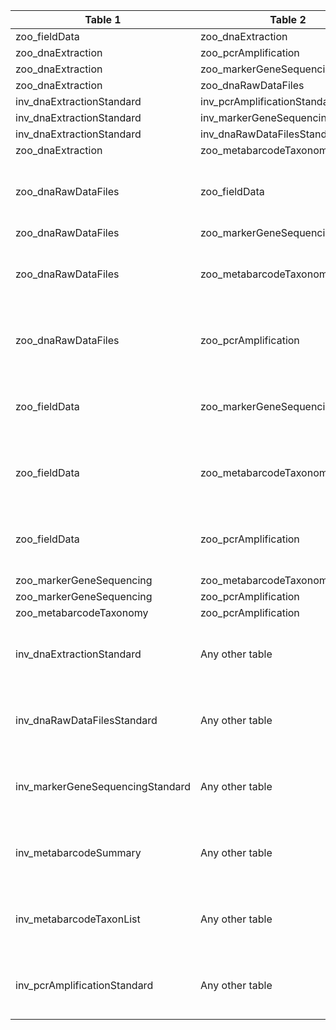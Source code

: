 |Table 1|Table 2|Join by field(s)|
|------------------------|------------------------|-------------------------------|
zoo_fieldData|zoo_dnaExtraction|geneticSampleID
zoo_dnaExtraction|zoo_pcrAmplification|dnaSampleID
zoo_dnaExtraction|zoo_markerGeneSequencing|dnaSampleID
zoo_dnaExtraction|zoo_dnaRawDataFiles|dnaSampleID
inv_dnaExtractionStandard|inv_pcrAmplificationStandard|dnaSampleID
inv_dnaExtractionStandard|inv_markerGeneSequencingStandard|dnaSampleID
inv_dnaExtractionStandard|inv_dnaRawDataFilesStandard|dnaSampleID
zoo_dnaExtraction|zoo_metabarcodeTaxonomy||Join not recommended. Data resolution does not match other tables.
zoo_dnaRawDataFiles|zoo_fieldData|Requires intermediate table: join via zoo_dnaExtraction table
zoo_dnaRawDataFiles|zoo_markerGeneSequencing||Join not recommended. Join via dnaSampleID will double records.
zoo_dnaRawDataFiles|zoo_metabarcodeTaxonomy|Join not recommended. Join via dnaSampleID will double records.
zoo_dnaRawDataFiles|zoo_pcrAmplification|Join not recommended. Join via dnaSampleID will double records.
zoo_fieldData|zoo_markerGeneSequencing|Requires intermediate table: join via zoo_dnaExtraction table
zoo_fieldData|zoo_metabarcodeTaxonomy|Requires intermediate table: join via zoo_dnaExtraction table
zoo_fieldData|zoo_pcrAmplification|Requires intermediate table: join via zoo_dnaExtraction table
zoo_markerGeneSequencing|zoo_metabarcodeTaxonomy|dnaSampleID
zoo_markerGeneSequencing|zoo_pcrAmplification|dnaSampleID
zoo_metabarcodeTaxonomy|zoo_pcrAmplification|dnaSampleID
inv_dnaExtractionStandard|Any other table|Join not recommended. Data resolution does not match other tables.
inv_dnaRawDataFilesStandard|Any other table|Join not recommended. Data resolution does not match other tables.
inv_markerGeneSequencingStandard|Any other table|Join not recommended. Data resolution does not match other tables.
inv_metabarcodeSummary|Any other table|Join not recommended. Data resolution does not match other tables.
inv_metabarcodeTaxonList|Any other table|Join not recommended. Data resolution does not match other tables.
inv_pcrAmplificationStandard|Any other table|Join not recommended. Data resolution does not match other tables.
